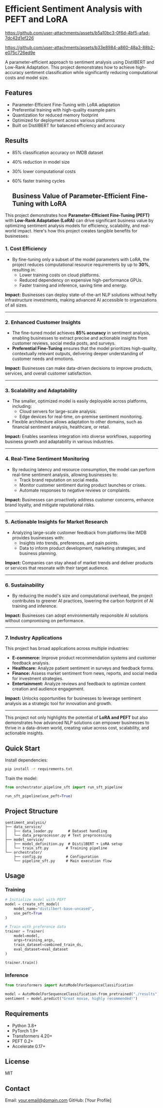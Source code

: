 # Efficient Sentiment Analysis with PEFT and LoRA




https://github.com/user-attachments/assets/b5a10bc3-0f6d-4bf5-afad-7dc42d1ef226



https://github.com/user-attachments/assets/b33e8984-a860-48a3-88b2-e075c726ed9e



A parameter-efficient approach to sentiment analysis using DistilBERT and Low-Rank Adaptation. This project demonstrates how to achieve high-accuracy sentiment classification while significantly reducing computational costs and model size.

## Features

- Parameter-Efficient Fine-Tuning with LoRA adaptation
- Preferential training with high-quality example pairs
- Quantization for reduced memory footprint
- Optimized for deployment across various platforms
- Built on DistilBERT for balanced efficiency and accuracy

## Results

- 85% classification accuracy on IMDB dataset
- 40% reduction in model size
- 30% lower computational costs
- 60% faster training cycles

  ## Business Value of Parameter-Efficient Fine-Tuning with LoRA

This project demonstrates how **Parameter-Efficient Fine-Tuning (PEFT)** with **Low-Rank Adaptation (LoRA)** can drive significant business value by optimizing sentiment analysis models for efficiency, scalability, and real-world impact. Here's how this project creates tangible benefits for businesses:

### 1. **Cost Efficiency**
- By fine-tuning only a subset of the model parameters with LoRA, the project reduces computational resource requirements by up to **30%**, resulting in:
  - Lower training costs on cloud platforms.
  - Reduced dependency on expensive high-performance GPUs.
  - Faster training and inference, saving time and energy.

**Impact:** Businesses can deploy state-of-the-art NLP solutions without hefty infrastructure investments, making advanced AI accessible to organizations of all sizes.

---

### 2. **Enhanced Customer Insights**
- The fine-tuned model achieves **85% accuracy** in sentiment analysis, enabling businesses to extract precise and actionable insights from customer reviews, social media posts, and surveys.
- **Preferential Fine-Tuning** ensures that the model prioritizes high-quality, contextually relevant outputs, delivering deeper understanding of customer needs and emotions.

**Impact:** Businesses can make data-driven decisions to improve products, services, and overall customer satisfaction.

---

### 3. **Scalability and Adaptability**
- The smaller, optimized model is easily deployable across platforms, including:
  - Cloud servers for large-scale analysis.
  - Edge devices for real-time, on-premise sentiment monitoring.
- Flexible architecture allows adaptation to other domains, such as financial sentiment analysis, healthcare, or retail.

**Impact:** Enables seamless integration into diverse workflows, supporting business growth and adaptability in various industries.

---

### 4. **Real-Time Sentiment Monitoring**
- By reducing latency and resource consumption, the model can perform real-time sentiment analysis, allowing businesses to:
  - Track brand reputation on social media.
  - Monitor customer sentiment during product launches or crises.
  - Automate responses to negative reviews or complaints.

**Impact:** Businesses can proactively address customer concerns, enhance brand loyalty, and mitigate reputational risks.

---

### 5. **Actionable Insights for Market Research**
- Analyzing large-scale customer feedback from platforms like IMDB provides businesses with:
  - Insights into trends, preferences, and pain points.
  - Data to inform product development, marketing strategies, and business planning.

**Impact:** Companies can stay ahead of market trends and deliver products or services that resonate with their target audience.

---

### 6. **Sustainability**
- By reducing the model's size and computational overhead, the project contributes to greener AI practices, lowering the carbon footprint of AI training and inference.

**Impact:** Businesses can adopt environmentally responsible AI solutions without compromising on performance.

---

### 7. **Industry Applications**
This project has broad applications across multiple industries:
- **E-commerce:** Improve product recommendation systems and customer feedback analysis.
- **Healthcare:** Analyze patient sentiment in surveys and feedback forms.
- **Finance:** Assess market sentiment from news, reports, and social media for investment strategies.
- **Entertainment:** Analyze reviews and feedback to optimize content creation and audience engagement.

**Impact:** Unlocks opportunities for businesses to leverage sentiment analysis as a strategic tool for innovation and growth.

---

This project not only highlights the potential of **LoRA and PEFT** but also demonstrates how advanced NLP solutions can empower businesses to thrive in a data-driven world, creating value across cost, scalability, and actionable insights.


## Quick Start

Install dependencies:
```bash
pip install -r requirements.txt
```

Train the model:
```python
from orchestrator.pipeline_sft import run_sft_pipeline

run_sft_pipeline(use_peft=True)
```

## Project Structure

```
sentiment_analysis/
├── data_service/
│   ├── data_loader.py       # Dataset handling
│   └── data_preprocessor.py # Text preprocessing
├── model_service/
│   ├── model_definition.py  # DistilBERT + LoRA setup
│   └── train_sft.py        # Training pipeline
└── orchestrator/
    ├── config.py           # Configuration
    └── pipeline_sft.py     # Main execution flow
```

## Usage

### Training

```python
# Initialize model with PEFT
model = create_sft_model(
    model_name="distilbert-base-uncased",
    use_peft=True
)

# Train with preference data
trainer = Trainer(
    model=model,
    args=training_args,
    train_dataset=combined_train_ds,
    eval_dataset=eval_dataset
)

trainer.train()
```

### Inference

```python
from transformers import AutoModelForSequenceClassification

model = AutoModelForSequenceClassification.from_pretrained("./results")
sentiment = model.predict("Great movie, highly recommended!")
```

## Requirements

- Python 3.8+
- PyTorch 1.9+
- Transformers 4.20+
- PEFT 0.2+
- Accelerate 0.17+

## License

MIT

## Contact

Email: your.email@domain.com
GitHub: [Your Profile]
